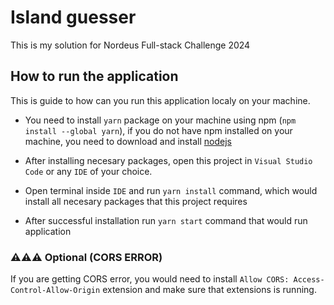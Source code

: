 # Island guesser

This is my solution for Nordeus Full-stack Challenge 2024

## How to run the application

This is guide to how can you run this application localy on your machine.

- You need to install `yarn` package on your machine using npm (`npm install --global yarn`),
  if you do not have npm installed on your machine, you need to download and install [nodejs](https://nodejs.org/en)

- After installing necesary packages, open this project in `Visual Studio Code` or any `IDE` of your choice.

- Open terminal inside `IDE` and run `yarn install` command, which would install all necesary packages that this project requires

- After successful installation run `yarn start` command that would run application

### ⚠️⚠️⚠️ Optional (CORS ERROR)

If you are getting CORS error, you would need to install `Allow CORS: Access-Control-Allow-Origin` extension and make sure that extensions is running.

